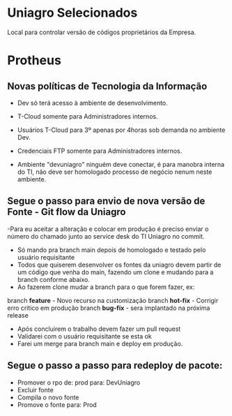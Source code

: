 # Uniagro Selecionados

Local para controlar versão de códigos proprietários da Empresa.


# Protheus

## Novas políticas de Tecnologia da Informação

- Dev só terá acesso à ambiente de desenvolvimento.

- T-Cloud somente para Administradores internos.

- Usuários T-Cloud para 3º apenas por 4horas sob demanda no ambiente Dev.

- Credenciais FTP somente para Administradores internos.

- Ambiente "devuniagro" ninguém deve conectar, é para manobra interna do TI, não deve ser homologado processo de negócio nenum neste ambiente.


## Segue o passo para envio de nova versão de Fonte - Git flow da Uniagro

-Para eu aceitar a alteração e colocar em produção é preciso enviar o número do chamado junto ao service desk do TI Uniagro no commit.

- Só mando pra branch main depois de homologado e testado pelo usuário requisitante
- Todos que quiserem desenvolver os fontes da uniagro devem partir de um código que venha do main, fazendo um clone e mudando para a branch conforme abaixo.
- Ao fazerem clone mudar a branch para o que forem fazer, ex:

branch **feature** - Novo recurso na customização
branch **hot-fix** - Corrigir erro critico em produção
branch **bug-fix** - sera implantado na próxima release

- Após concluirem o trabalho devem fazer um pull request
- Validarei com o usuário requisitante se esta ok
- Farei um merge para branch main e deploy em produção.

## Segue o passo a passo para redeploy de pacote:
  
- Promover o rpo de: prod para: DevUniagro  
- Excluir fonte  
- Compila o novo fonte  
- Promove o fonte para: Prod

